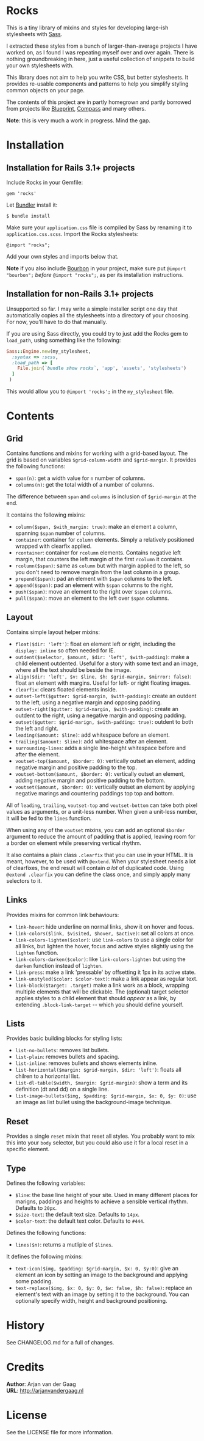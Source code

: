 # Rocks

This is a tiny library of mixins and styles for developing large-ish
stylesheets with [Sass][].

I extracted these styles from a bunch of larger-than-average projects I have
worked on, as I found I was repeating myself over and over again. There is
nothing groundbreaking in here, just a useful collection of snippets to build
your own stylesheets with.

This library does not aim to help you write CSS, but better stylesheets. It
provides re-usable components and patterns to help you simplify styling common
objects on your page.

The contents of this project are in partly homegrown and partly borrowed from
projects like [Blueprint][], [Compass][] and many others.

**Note**: this is very much a work in progress. Mind the gap.

# Installation 

## Installation for Rails 3.1+ projects

Include Rocks in your Gemfile:

    gem 'rocks'

Let [Bundler][] install it:

	$ bundle install

Make sure your `application.css` file is compiled by Sass by renaming it to
`application.css.scss`. Import the Rocks stylesheets:

    @import "rocks";

Add your own styles and imports below that.

**Note** if you also include [Bourbon][] in your project, make sure put
`@import "bourbon";` _before_ `@import "rocks";`, as per its installation
instructions.

## Installation for non-Rails 3.1+ projects

Unsupported so far. I may write a simple installer script one day that
automatically copies all the stylesheets into a directory of your choosing. For
now, you'll have to do that manually.

If you are using Sass directly, you could try to just add the Rocks gem to
`load_path`, using something like the following:

```ruby
Sass::Engine.new(my_stylesheet,
  :syntax => :scss,
  :load_path => [
    File.join(`bundle show rocks`, 'app', 'assets', 'stylesheets')
  ]
 )
```

This would allow you to `@import 'rocks';` in the `my_stylesheet` file.

# Contents

## Grid

Contains functions and mixins for working with a grid-based layout. The grid is
based on variables `$grid-column-width` and `$grid-margin`. It provides the
following functions:

* `span(n)`: get a width value for `n` number of columns.
* `columns(n)`: get the total width of a number of columns.

The difference between `span` and `columns` is inclusion of `$grid-margin` at
the end.

It contains the following mixins:

* `column($span, $with_margin: true)`: make an element a column, spanning
  `$span` number of columns.
* `container`: container for `column` elements. Simply a relatively positioned
  wrapped with clearfix applied.
* `rcontainer`: container for `rcolumn` elements. Contains negative left
  margin, that counters the left margin of the first `rcolumn` it contains.
* `rcolumn($span)`: same as `column` but with margin applied to the left, so
  you don't need to remove margin from the last column in a group.
* `prepend($span)`: pad an element with `$span` columns to the left.
* `append($span)`: pad an element with `$span` columns to the right.
* `push($span)`: move an element to the right over `$span` columns.
* `pull($span)`: move an element to the left over `$span` columns.

## Layout

Contains simple layout helper mixins:

* `float($dir: 'left')`: float en element left or right, including the
  `display: inline` so often needed for IE.
* `outdent($selector, $amount, $dir: 'left', $with-padding)`: make a child
  element outdented. Useful for a story with some text and an image, where all
  the text should be beside the image.
* `align($dir: 'left', $v: $line, $h: $grid-margin, $mirror: false)`: float an
  element with margins. Useful for left- or right floating images.
* `clearfix`: clears floated elements inside.
* `outset-left($gutter: $grid-margin, $with-padding)`: create an outdent to the
  left, using a negative margin and opposing padding.
* `outset-right($gutter: $grid-margin, $with-padding)`: create an outdent to
  the right, using a negative margin and opposing padding.
* `outset($gutter: $grid-marign, $with-padding: true)`: outdent to both the
  left and right.
* `leading($amount: $line)`: add whitespace before an element.
* `trailing($amount: $line)`: add whitespace after an element.
* `surrounding-lines`: adds a single line-height whitespace before and after
  the element.
* `voutset-top($amount, $border: 0)`: vertically outset an element, adding
  negative margin and positive padding to the top.
* `voutset-bottom($amount, $border: 0)`: vertically outset an element, adding
  negative margin and positive padding to the bottom.
* `voutset($amount, $border: 0)`: vertically outset an element by applying
  negative marings and countering paddings top top and bottom.

All of `leading`, `trailing`, `voutset-top` and `voutset-bottom` can take both
pixel values as arguments, or a unit-less number. When given a unit-less
number, it will be fed to the `lines` function.

When using any of the `voutset` mixins, you can add an optional `$border`
argument to reduce the amount of padding that is applied, leaving room for a
border on element while preserving vertical rhythm.

It also contains a plain class `.clearfix` that you can use in your HTML. It is
meant, however, to be used with `@extend`. When your stylesheet needs a lot of
clearfixes, the end result will contain _a lot_ of duplicated code. Using
`@extend .clearfix` you can define the class once, and simply apply many
selectors to it.

## Links

Provides mixins for common link behaviours:

* `link-hover`: hide underline on normal links, show it on hover and focus.
* `link-colors($link, $visited, $hover, $active)`: set all colors at once.
* `link-colors-lighten($color)`: use `link-colors` to use a single color for
  all links, but lighten the hover, focus and active styles slightly using the
  `lighten` function.
* `link-colors-darken($color)`: like `link-colors-lighten` but using the
  `darken` function instead of `lighten`.
* `link-press`: make a link 'pressable' by offsetting it 1px in its active
  state.
* `link-unstyled($color: $color-text)`: make a link appear as regular text.
* `link-block($target: .target)` make a link work as a block, wrapping multiple
  elements that will be clickable. The (optional) target selector applies
  styles to a child element that should _appear_ as a link, by extending
  `.block-link-target` -- which you should define yourself.

## Lists

Provides basic building blocks for styling lists:

* `list-no-bullets`: removes list bullets.
* `list-plain`: removes bullets and spacing.
* `list-inline`: removes bullets and shows elements inline.
* `list-horizontal($margin: $grid-margin, $dir: 'left')`: floats all chilren to
  a horizontal list.
* `list-dl-table($width, $margin: $grid-margin)`: show a term and its
  definition (dt and dd) on a single line.
* `list-image-bullets($img, $padding: $grid-margin, $x: 0, $y: 0)`: use an
  image as list bullet using the background-image technique.

## Reset

Provides a single `reset` mixin that reset all styles. You probably want to mix
this into your `body` selector, but you could also use it for a local reset in
a specific element.

## Type

Defines the following variables:

* `$line`: the base line height of your site. Used in many different places for
  marigns, paddings and heights to achieve a sensible vertical rhythm. Defaults
  to `20px`.
* `$size-text`: the default text size. Defaults to `14px`.
* `$color-text`: the default text color. Defaults to `#444`.

Defines the following functions:

* `lines($n)`: returns a mutliple of `$lines`.

It defines the following mixins:

* `text-icon($img, $padding: $grid-margin, $x: 0, $y:0)`: give an element an
  icon by setting an image to the background and applying some padding.
* `text-replace($img, $x: 0, $y: 0, $w: false, $h: false)`: replace an
  element's text with an image by setting it to the background. You can
  optionally specify width, height and background positioning.

# History

See CHANGELOG.md for a full of changes.

# Credits

**Author**: Arjan van der Gaag  
**URL**: http://arjanvandergaag.nl

# License

See the LICENSE file for more information.

[Sass]: http://sass-lang.com
[Compass]: http://compass-style.org
[Blueprint]: http://blueprintcss.org
[Bourbon]: https://github.com/thoughbot/bourbon
[Bundler]: http://gembundler.com
